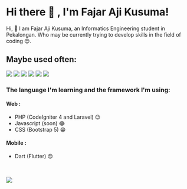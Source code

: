 # Hi there 👋 , I'm Fajar Aji Kusuma!
Hi, 👋 I am Fajar Aji Kusuma, an Informatics Engineering student in Pekalongan. Who may be currently trying to develop skills in the field of coding 😊.

## Maybe used often:
<p>
    <img src="https://img.shields.io/badge/Windows-blue?&logo=windows" />
    <img src="https://img.shields.io/badge/Visual%20Studio%20Code-blue?&logo=visual%20studio%20code&logoColor=white" />
    <img src="https://img.shields.io/badge/CodeIgniter-red?&logo=codeigniter&logoColor=white" />
    <img src="https://img.shields.io/badge/Flutter-blue?&logo=flutter&logoColor=white" />
    <img src="https://img.shields.io/badge/PHP-blue?&logo=php&logoColor=white" />
    <img src="https://img.shields.io/badge/Javascript-yellow?&logo=javascript&logoColor=white" />
</p>

### The language I'm learning and the framework I'm using:
#### Web :
- PHP (CodeIgniter 4 and Laravel) 😉
- Javascript (soon) 😂
- CSS (Bootstrap 5) 😁
#### Mobile :
- Dart (Flutter) 😒

<br>
<br>
<img src="https://img.shields.io/github/watchers/fajarajikusuma/fajarajikusuma?color=red&style=social" />

<!-- [![Hits](https://hits.seeyoufarm.com/api/count/incr/badge.svg?url=https%3A%2F%2Fgithub.com%2Ffbiakbr&count_bg=%23673DC8&title_bg=%238A8A8A&icon=sinaweibo.svg&icon_color=%23E7E7E7&title=Visitor&edge_flat=false)](https://hits.seeyoufarm.com) -->
